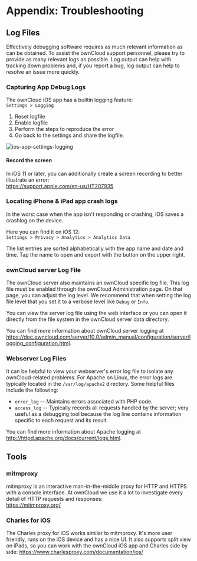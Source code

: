 # Appendix: Troubleshooting

## Log Files

Effectively debugging software requires as much relevant information as can be
obtained. To assist the ownCloud support personnel, please try to provide as
many relevant logs as possible. Log output can help with tracking down
problems and, if you report a bug, log output can help to resolve an issue more
quickly.

### Capturing App Debug Logs

The ownCloud iOS app has a builtin logging feature:  
`Settings > Logging`

1. Reset logfile
2. Enable logfile
3. Perform the steps to reproduce the error
4. Go back to the settings and share the logfile.

![ios-app-settings-logging](https://user-images.githubusercontent.com/214010/52532768-1d99b600-2d2a-11e9-8de6-c27175dfc4f6.png)

#### Record the screen

In iOS 11 or later, you can additionally create a screen recording to better illustrate an error:  
https://support.apple.com/en-us/HT207935

### Locating iPhone & iPad app crash logs

In the worst case when the app isn't responding or crashing, iOS saves a crashlog on the device.

Here you can find it on iOS 12:  
`Settings > Privacy > Analytics > Analytics Data`

The list entries are sorted alphabetically with the app name and date and time. Tap the name to open and export with the button on the upper right.

### ownCloud server Log File

The ownCloud server also maintains an ownCloud specific log file. This log file
must be enabled through the ownCloud Administration page. On that page, you can
adjust the log level. We recommend that when setting the log file level that
you set it to a verbose level like `Debug` or `Info`.
  
You can view the server log file using the web interface or you can open it
directly from the file system in the ownCloud server data directory.

You can find more information about ownCloud server logging at
https://doc.owncloud.com/server/10.0/admin_manual/configuration/server/logging_configuration.html.

### Webserver Log Files

It can be helpful to view your webserver's error log file to isolate any
ownCloud-related problems. For Apache on Linux, the error logs are typically
located in the `/var/log/apache2` directory. Some helpful files include the
following:

- `error_log` -- Maintains errors associated with PHP code. 
- `access_log` -- Typically records all requests handled by the server; very
  useful as a debugging tool because the log line contains information specific
  to each request and its result.
  
You can find more information about Apache logging at
http://httpd.apache.org/docs/current/logs.html.

## Tools

### mitmproxy

mitmproxy is an interactive man-in-the-middle proxy for HTTP and HTTPS with a console interface. At ownCloud we use it a lot to investigate every detail of HTTP requests and responses:  
https://mitmproxy.org/

### Charles for iOS

The Charles proxy for iOS works similar to mitmproxy. It's more user friendly, runs on the iOS device and has a nice UI. It also supports split view on iPads, so you can work with the ownCloud iOS app and Charles side by side:
https://www.charlesproxy.com/documentation/ios/
